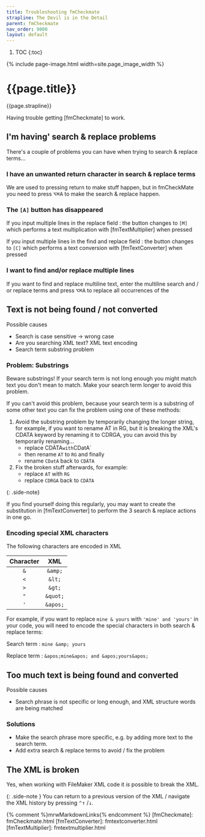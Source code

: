 ```yaml
---
title: Troubleshooting fmCheckmate
strapline: The Devil is in the Detail
parent: fmCheckmate
nav_order: 9000
layout: default
---
```

1. TOC
{:toc}

{% include page-image.html width=site.page_image_width %}

# {{page.title}}

{{page.strapline}}

Having trouble getting [fmCheckmate] to work.

## I'm having' search & replace problems

There's a couple of problems you can have when trying to search & replace terms…

### I have an unwanted return character in search & replace terms

We are used to pressing return to make stuff happen, but in fmCheckMate you need to press <kbd>⌥</kbd><kbd>⌘</kbd><kbd>A</kbd> to make the search & replace happen.

### The `[A]` button has disappeared

If you input multiple lines in the replace field
: the button changes to `[M]` which performs a text multiplication with [fmTextMultiplier] when pressed

If you input multiple lines in the find and replace field
: the button changes to `[C]` which performs a text conversion with [fmTextConverter] when pressed

### I want to find and/or replace multiple lines

If you want to find and replace multiline text, enter the multiline search and / or replace terms and press <kbd>⌥</kbd><kbd>⌘</kbd><kbd>A</kbd> to replace all occurrences of the 

## Text is not being found / not converted

Possible causes

- Search is case sensitive -> wrong case
- Are you searching XML text? XML text encoding
- Search term substring problem

### Problem: Substrings

Beware substrings! If your search term is not long enough you might match text you don't mean to match. Make your search term longer to avoid this problem.

If you can't avoid this problem, because your search term is a substring of some other text you can fix the problem using one of these methods:

1. Avoid the substring problem by temporarily changing the longer string, for example, if you want to rename AT in RG, but it is breaking the XML's CDATA keyword by renaming it to CDRGA, you can avoid this by temporarily renaming…
    - replace CDÀTA` with `CDatA`
    - then rename `AT` to `RG` and finally
    - rename `CDatA` back to `CDÀTA`
2. Fix the broken stuff afterwards, for example:
    - replace `AT` with `RG`
    - replace `CDRGA` back to `CDÀTA`

{: .side-note}

If you find yourself doing this regularly, you may want to create the substitution in [fmTextConverter] to perform the 3 search & replace actions in one go.

### Encoding special XML characters

The following characters are encoded in XML

| Character | XML      |
| :-------: | :------: |
| `&`       | `&amp;`  |
| `<`       | `&lt;`   |
| `>`       | `&gt;`   |
| `"`       | `&quot;` |
| `'`       | `&apos;` |

For example, if you want to replace `mine & yours` with `'mine' and 'yours'` in your code, you will need to encode the special characters in both search & replace terms:

Search term
: `mine &amp; yours`

Replace term
: `&apos;mine&apos; and &apos;yours&apos;`

## Too much text is being found and converted

Possible causes

- Search phrase is not specific or long enough, and XML structure words are being matched

### Solutions

- Make the search phrase more specific, e.g. by adding more text to the search term.
- Add extra search & replace terms to avoid / fix the problem


## The XML is broken

Yes, when working with FileMaker XML code it *is* possible to break the XML.

{: .side-note }
You can return to a previous version of the XML / navigate the XML history by pressing <kbd>⌃</kbd><kbd>↑</kbd> /<kbd>↓</kbd>.

{% comment %}mrwMarkdownLinks{% endcomment %}
[fmCheckmate]: fmCheckmate.html
[fmTextConverter]: fmtextconverter.html
[fmTextMultiplier]: fmtextmultiplier.html
